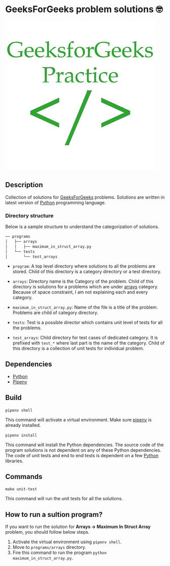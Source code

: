 # GeeksForGeeks problem solutions 🤓

![GeeksForGeeksPractice](images/geeksforgeeks_practice.jpe)


## Description

Collection of solutions for [GeeksForGeeks][geeksforgeeks] problems. Solutions
are written in latest version of [Python][python] programming language.

### Directory structure

Below is a sample structure to understand the categorization of solutions.

```
── programs
│   ├── arrays
│   │   ├── maximum_in_struct_array.py
│   └── tests
│       └── test_arrays
```

* `program`: A top level directory where solutions to all the problems are
  stored. Child of this directory is a category directory or a test directory.

* `arrays`: Directory name is the Category of the problem. Child of this
  directory is solutions for a problems which are under [arrays] category.
  Because of space constraint, I am not explaining each and every category.

* `maximum_in_struct_array.py`: Name of the file is a title of the problem.
  Problems are child of category directory.

* `tests`: Test is a possible director which contains unit level of tests for
  all the problems.

* `test_arrays`: Child directory for test cases of dedicated category. It is
  prefixed with `test_*` where last part is the name of the category. Child of
  this directory is a collection of unit tests for individual problem.


## Dependencies

* [Python][python]
* [Pipenv][pipenv]


## Build

```pipenv shell```

This command will activate a virtual environment. Make sure [pipenv][pipenv] is
already installed.

```pipenv install```

This command will install the Python dependencies. The source code of the
program solutions is not dependent on any of these Python dependencies. The code
of unit tests and end to end tests is dependent on a few [Python][python]
libraries.


## Commands

```make unit-test```

This command will run the unit tests for all the solutions.

## How to run a sultion program?

If you want to run the solution for **Arrays -> Maximum In Struct Array**
problem, you should follow below steps.

1. Activate the virtual environment using `pipenv shell`.
2. Move to `programs/arrays` directory.
3. Fire this command to run the program `python maximum_in_struct_array.py`.



[geeksforgeeks]: geeksforgeeks.org
[python]: python.org
[pipenv]: https://pipenv.readthedocs.io/en/latest/#install-pipenv-today
[arrays]: https://practice.geeksforgeeks.org/explore/?category%5B%5D=Arrays&page=1&sortBy=accuracy
